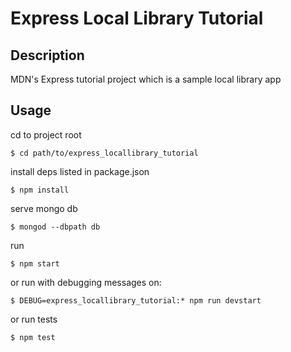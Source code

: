 # Express Local Library Tutorial

## Description

MDN's Express tutorial project which is a sample local library app

## Usage

cd to project root

```
$ cd path/to/express_locallibrary_tutorial
```

install deps listed in package.json

```
$ npm install
```

serve mongo db

```
$ mongod --dbpath db
```

run

```
$ npm start
```

or run with debugging messages on:

```
$ DEBUG=express_locallibrary_tutorial:* npm run devstart
```

or run tests

```
$ npm test
```
